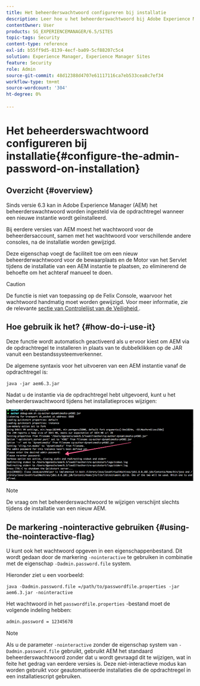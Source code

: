 ```yaml
---
title: Het beheerderswachtwoord configureren bij installatie
description: Leer hoe u het beheerderswachtwoord bij Adobe Experience Manager-installatie wijzigt.
contentOwner: User
products: SG_EXPERIENCEMANAGER/6.5/SITES
topic-tags: Security
content-type: reference
exl-id: b55ff9d5-8139-4ecf-ba09-5cf88207c5c4
solution: Experience Manager, Experience Manager Sites
feature: Security
role: Admin
source-git-commit: 48d12388d4707e61117116ca7eb533cea8c7ef34
workflow-type: tm+mt
source-wordcount: '304'
ht-degree: 0%

---
```


# Het beheerderswachtwoord configureren bij installatie{#configure-the-admin-password-on-installation}

## Overzicht {#overview}

Sinds versie 6.3 kan in Adobe Experience Manager (AEM) het beheerderswachtwoord worden ingesteld via de opdrachtregel wanneer een nieuwe instantie wordt geïnstalleerd.

Bij eerdere versies van AEM moest het wachtwoord voor de beheerdersaccount, samen met het wachtwoord voor verschillende andere consoles, na de installatie worden gewijzigd.

Deze eigenschap voegt de faciliteit toe om een nieuw beheerderwachtwoord voor de bewaarplaats en de Motor van het Servlet tijdens de installatie van een AEM instantie te plaatsen, zo eliminerend de behoefte om het achteraf manueel te doen.

>[!CAUTION]
>
>De functie is niet van toepassing op de Felix Console, waarvoor het wachtwoord handmatig moet worden gewijzigd. Voor meer informatie, zie de relevante [ sectie van Controlelijst van de Veiligheid ](/help/sites-administering/security-checklist.md#change-default-passwords-for-the-aem-and-osgi-console-admin-accounts).

## Hoe gebruik ik het? {#how-do-i-use-it}

Deze functie wordt automatisch geactiveerd als u ervoor kiest om AEM via de opdrachtregel te installeren in plaats van te dubbelklikken op de JAR vanuit een bestandssysteemverkenner.

De algemene syntaxis voor het uitvoeren van een AEM instantie vanaf de opdrachtregel is:

```shell
java -jar aem6.3.jar
```

Nadat u de instantie via de opdrachtregel hebt uitgevoerd, kunt u het beheerderswachtwoord tijdens het installatieproces wijzigen:

![ chlimage_1-116 ](assets/chlimage_1-116a.png)

>[!NOTE]
>
>De vraag om het beheerderswachtwoord te wijzigen verschijnt slechts tijdens de installatie van een nieuw AEM.

## De markering -nointeractive gebruiken {#using-the-nointeractive-flag}

U kunt ook het wachtwoord opgeven in een eigenschappenbestand. Dit wordt gedaan door de markering `-nointeractive` te gebruiken in combinatie met de eigenschap `-Dadmin.password.file` system.

Hieronder ziet u een voorbeeld:

```shell
java -Dadmin.password.file =/path/to/passwordfile.properties -jar aem6.3.jar -nointeractive
```

Het wachtwoord in het `passwordfile.properties` -bestand moet de volgende indeling hebben:

```xml
admin.password = 12345678
```

>[!NOTE]
>
>Als u de parameter `-nointeractive` zonder de eigenschap system van `-Dadmin.password.file` gebruikt, gebruikt AEM het standaard beheerderswachtwoord zonder dat u wordt gevraagd dit te wijzigen, wat in feite het gedrag van eerdere versies is. Deze niet-interactieve modus kan worden gebruikt voor geautomatiseerde installaties die de opdrachtregel in een installatiescript gebruiken.
